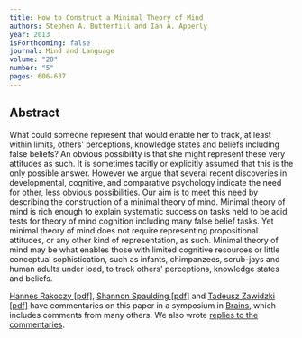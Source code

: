 ```yaml
---
title: How to Construct a Minimal Theory of Mind
authors: Stephen A. Butterfill and Ian A. Apperly
year: 2013
isForthcoming: false
journal: Mind and Language
volume: "28"
number: "5"
pages: 606-637
---
```


## Abstract

What could someone represent that would enable her to track, at least within limits, others' perceptions, knowledge states and beliefs including false beliefs?  An obvious possibility is that she might represent these very attitudes as such. It is sometimes tacitly or explicitly assumed that this is the only possible answer. However we argue that several recent discoveries in developmental, cognitive, and comparative psychology indicate the need for other, less obvious possibilities. Our aim is to meet this need by describing the construction of a minimal theory of mind.  Minimal theory of mind is rich enough to explain systematic success on tasks held to be acid tests for theory of mind cognition including many false belief tasks. Yet minimal theory of mind does not require representing propositional attitudes, or any other kind of representation, as such. Minimal theory of mind may be what enables those with limited cognitive resources or little conceptual sophistication, such as infants, chimpanzees, scrub-jays and human adults under load,  to track others' perceptions, knowledge states and beliefs.


<p> <a href="http://philosophyofbrains.com/wp-content/uploads/2013/11/rakoczy.pdf" target="_blank">Hannes Rakoczy [pdf]</a><span>, </span><a href="http://philosophyofbrains.com/wp-content/uploads/2013/11/spaulding.pdf" target="_blank">Shannon Spaulding [pdf]</a><span> and </span><a href="http://philosophyofbrains.com/wp-content/uploads/2013/11/zawidzki.pdf" target="_blank">Tadeusz Zawidzki [pdf]</a><span> have commentaries  on this paper in  a symposium in </span><a href="http://philosophyofbrains.com/2013/11/11/symposium-on-butterfill-and-apperlys-how-to-construct-a-minimal-theory-of-mind-mind-language-28-5-606-63.aspx">Brains</a><span>, which includes comments from many others.  </span><span>We also wrote  </span><a href="/writing/minimal_brains_discussion_replies/">replies to the commentaries</a><span>.</span></p>